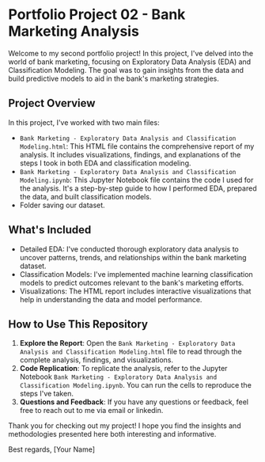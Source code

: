 # Portfolio Project 02 - Bank Marketing Analysis

Welcome to my second portfolio project! In this project, I've delved into the world of bank marketing, focusing on Exploratory Data Analysis (EDA) and Classification Modeling. The goal was to gain insights from the data and build predictive models to aid in the bank's marketing strategies.

## Project Overview

In this project, I've worked with two main files:

- `Bank Marketing - Exploratory Data Analysis and Classification Modeling.html`: This HTML file contains the comprehensive report of my analysis. It includes visualizations, findings, and explanations of the steps I took in both EDA and classification modeling.
- `Bank Marketing - Exploratory Data Analysis and Classification Modeling.ipynb`: This Jupyter Notebook file contains the code I used for the analysis. It's a step-by-step guide to how I performed EDA, prepared the data, and built classification models.
- Folder saving our dataset.

## What's Included

- Detailed EDA: I've conducted thorough exploratory data analysis to uncover patterns, trends, and relationships within the bank marketing dataset.
- Classification Models: I've implemented machine learning classification models to predict outcomes relevant to the bank's marketing efforts.
- Visualizations: The HTML report includes interactive visualizations that help in understanding the data and model performance.

## How to Use This Repository

1. **Explore the Report**: Open the `Bank Marketing - Exploratory Data Analysis and Classification Modeling.html` file to read through the complete analysis, findings, and visualizations.
2. **Code Replication**: To replicate the analysis, refer to the Jupyter Notebook `Bank Marketing - Exploratory Data Analysis and Classification Modeling.ipynb`. You can run the cells to reproduce the steps I've taken.
3. **Questions and Feedback**: If you have any questions or feedback, feel free to reach out to me via email or linkedin.

Thank you for checking out my project! I hope you find the insights and methodologies presented here both interesting and informative.

Best regards,
[Your Name]
